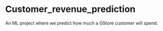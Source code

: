 # Customer_revenue_prediction
An ML project where we predict how much a GStore customer will spend. 
